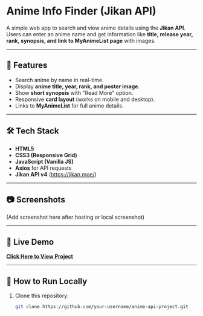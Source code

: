 # Anime Info Finder (Jikan API)

A simple web app to search and view anime details using the **Jikan API**.  
Users can enter an anime name and get information like **title, release year, rank, synopsis, and link to MyAnimeList page** with images.

---

## 🚀 Features

- Search anime by name in real-time.
- Display **anime title, year, rank, and poster image**.
- Show **short synopsis** with "Read More" option.
- Responsive **card layout** (works on mobile and desktop).
- Links to **MyAnimeList** for full anime details.

---

## 🛠️ Tech Stack

- **HTML5**
- **CSS3 (Responsive Grid)**
- **JavaScript (Vanilla JS)**
- **Axios** for API requests
- **Jikan API v4** (https://jikan.moe/)

---

## 📷 Screenshots

(Add screenshot here after hosting or local screenshot)

---

## 🔗 Live Demo

[**Click Here to View Project**](https://priyanshikumari197.github.io/anime-search/)

---

## 🧩 How to Run Locally

1. Clone this repository:
   ```bash
   git clone https://github.com/your-username/anime-api-project.git

